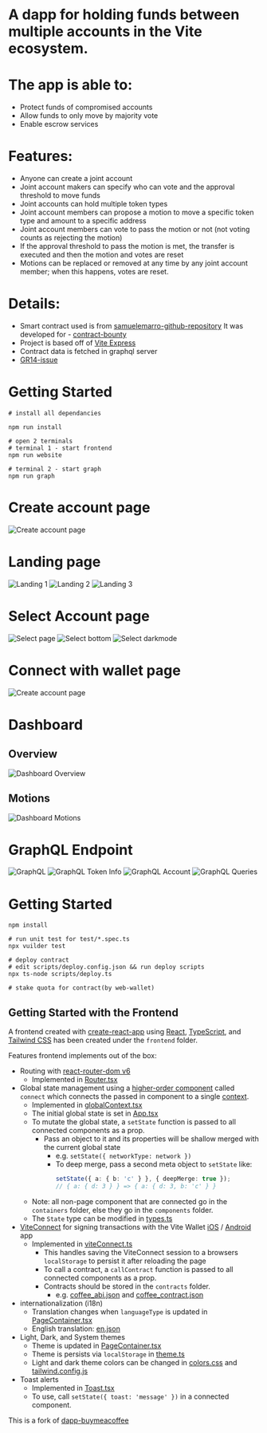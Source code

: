 # A dapp for holding funds between multiple accounts in the Vite ecosystem.

# The app is able to:

- Protect funds of compromised accounts
- Allow funds to only move by majority vote
- Enable escrow services

# Features:

- Anyone can create a joint account
- Joint account makers can specify who can vote and the approval threshold to move funds
- Joint accounts can hold multiple token types
- Joint account members can propose a motion to move a specific token type and amount to a specific address
- Joint account members can vote to pass the motion or not (not voting counts as rejecting the motion)
- If the approval threshold to pass the motion is met, the transfer is executed and then the motion and votes are reset
- Motions can be replaced or removed at any time by any joint account member; when this happens, votes are reset.

# Details:

- Smart contract used is from [samuelemarro-github-repository](https://github.com/samuelemarro/gr13-vite-joint-account) It was developed for - [contract-bounty](https://gitcoin.co/issue/28534)
- Project is based off of [Vite Express](https://github.com/vitelabs/vite-express)
- Contract data is fetched in graphql server
- [GR14-issue](https://gitcoin.co/issue/28943)

# Getting Started

```
# install all dependancies

npm run install

# open 2 terminals
# terminal 1 - start frontend
npm run website

# terminal 2 - start graph
npm run graph
```

# Create account page

![Create account page](https://github.com/777Rob/joint-wallet/blob/main/images/CreateJointAccount.png)

# Landing page

![Landing 1](https://github.com/777Rob/joint-wallet/blob/main/images/Landing.png)
![Landing 2](https://github.com/777Rob/joint-wallet/blob/main/images/Landing2.png)
![Landing 3](https://github.com/777Rob/joint-wallet/blob/main/images/Landing3.png)

# Select Account page

![Select page](https://github.com/777Rob/joint-wallet/blob/main/images/SelectJointAccount.png)
![Select bottom](https://github.com/777Rob/joint-wallet/blob/main/images/SelectBottom.png)
![Select darkmode](https://github.com/777Rob/joint-wallet/blob/main/images/SelectDarkMode.png)

# Connect with wallet page

![Create account page](https://github.com/777Rob/joint-wallet/blob/main/images/ConnectWithVite.png.png)

# Dashboard

## Overview

![Dashboard Overview](https://github.com/777Rob/joint-wallet/blob/main/images/DashboardOverview.png)

## Motions

![Dashboard Motions](https://github.com/777Rob/joint-wallet/blob/main/images/DashBoardMotions.png)

# GraphQL Endpoint

![GraphQL](https://github.com/777Rob/joint-wallet/blob/main/images/Gql.png)
![GraphQL Token Info](https://github.com/777Rob/joint-wallet/blob/main/images/GqlTokenInfo.png)
![GraphQL Account](https://github.com/777Rob/joint-wallet/blob/main/images/GqlJointAccount.png)
![GraphQL Queries](https://github.com/777Rob/joint-wallet/blob/main/images/GraphQueries.png)

# Getting Started

```
npm install

# run unit test for test/*.spec.ts
npx vuilder test

# deploy contract
# edit scripts/deploy.config.json && run deploy scripts
npx ts-node scripts/deploy.ts

# stake quota for contract(by web-wallet)

```

## Getting Started with the Frontend

A frontend created with [create-react-app](https://create-react-app.dev/) using [React](https://reactjs.org/), [TypeScript](https://www.typescriptlang.org/), and [Tailwind CSS](https://tailwindcss.com/) has been created under the `frontend` folder.

Features frontend implements out of the box:

- Routing with [react-router-dom v6](https://reactrouter.com/)
  - Implemented in [Router.tsx](frontend/src/components/Router.tsx)
- Global state management using a [higher-order component](https://reactjs.org/docs/higher-order-components.html) called `connect` which connects the passed in component to a single [context](https://reactjs.org/docs/context.html).
  - Implemented in [globalContext.tsx](frontend/src/utils/globalContext.tsx)
  - The initial global state is set in [App.tsx](frontend/src/components/App.tsx)
  - To mutate the global state, a `setState` function is passed to all connected components as a prop.
    - Pass an object to it and its properties will be shallow merged with the current global state
      - e.g. `setState({ networkType: network })`
      - To deep merge, pass a second meta object to `setState` like:
        ```ts
        setState({ a: { b: 'c' } }, { deepMerge: true });
        // { a: { d: 3 } } => { a: { d: 3, b: 'c' } }
        ```
  - Note: all non-page component that are connected go in the `containers` folder, else they go in the `components` folder.
  - The `State` type can be modified in [types.ts](frontend/src/utils/types.ts)
- [ViteConnect](https://github.com/vitelabs/vite-connect-client) for signing transactions with the Vite Wallet [iOS](https://apps.apple.com/us/app/vite-multi-chain-wallet/id1437629486) / [Android](https://play.google.com/store/apps/details?id=net.vite.wallet) app
  - Implemented in [viteConnect.ts](frontend/src/utils/viteConnect.ts)
    - This handles saving the ViteConnect session to a browsers `localStorage` to persist it after reloading the page
    - To call a contract, a `callContract` function is passed to all connected components as a prop.
    - Contracts should be stored in the `contracts` folder.
      - e.g. [coffee_abi.json](contracts/coffee_abi.json) and [coffee_contract.json](contracts/coffee_contract.json)
- internationalization (i18n)
  - Translation changes when `languageType` is updated in [PageContainer.tsx](frontend/src/components/PageContainer.tsx)
  - English translation: [en.json](frontend/src/i18n/en.json)
- Light, Dark, and System themes
  - Theme is updated in [PageContainer.tsx](frontend/src/components/PageContainer.tsx)
  - Theme is persists via `localStorage` in [theme.ts](frontend/src/styles/theme.ts)
  - Light and dark theme colors can be changed in [colors.css](frontend/src/styles/colors.css) and [tailwind.config.js](frontend/tailwind.config.js)
- Toast alerts
  - Implemented in [Toast.tsx](frontend/src/containers/Toast.tsx)
  - To use, call `setState({ toast: 'message' })` in a connected component.

This is a fork of [dapp-buymeacoffee](https://github.com/vitelabs/dapp-buymeacoffee)
